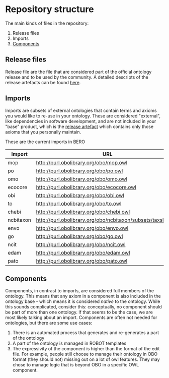 # Repository structure

The main kinds of files in the repository:

1. Release files
2. Imports
3. [Components](#Components)

## Release files
Release file are the file that are considered part of the official ontology release and to be used by the community. A detailed descripts of the release artefacts can be found [here](https://github.com/INCATools/ontology-development-kit/blob/master/docs/ReleaseArtefacts.md).

## Imports
Imports are subsets of external ontologies that contain terms and axioms you would like to re-use in your ontology. These are considered "external", like dependencies in software development, and are not included in your "base" product, which is the [release artefact](https://github.com/INCATools/ontology-development-kit/blob/master/docs/ReleaseArtefacts.md) which contains only those axioms that you personally maintain.

These are the current imports in BERO

| Import | URL | Type |
| ------ | --- | ---- |
| mop | http://purl.obolibrary.org/obo/mop.owl | None |
| po | http://purl.obolibrary.org/obo/po.owl | None |
| omo | http://purl.obolibrary.org/obo/omo.owl | None |
| ecocore | http://purl.obolibrary.org/obo/ecocore.owl | None |
| obi | http://purl.obolibrary.org/obo/obi.owl | None |
| to | http://purl.obolibrary.org/obo/to.owl | None |
| chebi | http://purl.obolibrary.org/obo/chebi.owl | mirror |
| ncbitaxon | http://purl.obolibrary.org/obo/ncbitaxon/subsets/taxslim.owl | None |
| envo | http://purl.obolibrary.org/obo/envo.owl | None |
| go | http://purl.obolibrary.org/obo/go.owl | None |
| ncit | http://purl.obolibrary.org/obo/ncit.owl | custom |
| edam | http://purl.obolibrary.org/obo/edam.owl | custom |
| pato | http://purl.obolibrary.org/obo/pato.owl | custom |

## Components
Components, in contrast to imports, are considered full members of the ontology. This means that any axiom in a component is also included in the ontology base - which means it is considered _native_ to the ontology. While this sounds complicated, consider this: conceptually, no component should be part of more than one ontology. If that seems to be the case, we are most likely talking about an import. Components are often not needed for ontologies, but there are some use cases:

1. There is an automated process that generates and re-generates a part of the ontology
2. A part of the ontology is managed in ROBOT templates
3. The expressivity of the component is higher than the format of the edit file. For example, people still choose to manage their ontology in OBO format (they should not) missing out on a lot of owl features. They may chose to manage logic that is beyond OBO in a specific OWL component.


